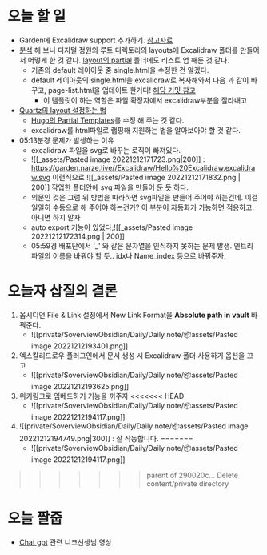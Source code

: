 # 오늘 할 일
- Garden에 Excalidraw support 추가하기. [참고자료](https://garden.narze.live/Excalidraw/Hello-Excalidraw.excalidraw/)
- [분석](https://github.com/narze/garden/blob/hugo/layouts/Excalidraw/single.html) 해 보니 디지털 정원의 루트 디렉토리의 layouts에 Excalidraw 폴더를 만들어서 어떻게 한 것 같다. [layout의 partial](https://github.com/narze/garden/blob/hugo/layouts/partials/page-list.html#L9) 폴더에도 리스트 업 해둔 것 같다.
	- 기존의 default 레이아웃 중 single.html을 수정한 건 알겠다.
	- default 레이아웃의 single.html을 excalidraw로 복사해와서 다음 과 같이 바꾸고, page-list.html을 업데이트 한거다! [해당 커밋 참고](https://github.com/narze/garden/commit/7408a410649ca741b9cc8a9ce6064fea90d78442#diff-87ce83e80574d70e2acd284e174af9d8f3a4a7f9fe3151a9822a6648c7a78313)
		- 이 템플릿이 하는 역할은 파일 확장자에서 excalidraw부분을 잘라내고 
- [Quartz의 layout 설정하는 법](https://quartz.jzhao.xyz/notes/config#partials)
	- [Hugo의 Partial Templates](https://gohugo.io/templates/partials/)를 수정 해 주는 것 같다.
	- excalidraw를 html파일로 랩핑해 지원하는 법을 알아보아야 할 것 같다.
- 05:13분경 문제가 발생하는 이유
	- excalidraw 파일을 svg로 바꾸는 로직이 빠져있다.
	- ![[_assets/Pasted image 20221212171723.png|200]] : https://garden.narze.live//Excalidraw/Hello%20Excalidraw.excalidraw.svg 이런식으로 ![[_assets/Pasted image 20221212171832.png | 200]] 작업한 폴더안에  svg 파일을 만들어 둔 듯 하다.
	- 의문인 것은 그럼 위 방법을 따라하면 svg파일을 만들어 주어야 하는건데. 이걸 일일히 수동으로 해 주어야 하는건가? 이 부분이 자동화가 가능하면 적용하고. 아니면 하지 말자
	- auto export 기능이 있었다;![[_assets/Pasted image 20221212172314.png | 200]]
	- 05:59경 배포단에서 '\_' 와 같은 문자열을 인식하지 못하는 문제 발생. 엔트리 파일의 이름을 바꿔야 할 듯.. idx나 Name_index 등으로 바꿔주자.


# 오늘자 삽질의 결론
1. 옵시디언 File & Link 설정에서 New Link Format을 __Absolute path in vault__ 바꿔준다.
	- ![[private/$overviewObsidian/Daily/Daily note/📦assets/Pasted image 20221212193401.png]]
2. 엑스칼리드로우 플러그인에서 문서 생성 시 Excalidraw 폴더 사용하기 옵션을 끄고
	-  ![[private/$overviewObsidian/Daily/Daily note/📦assets/Pasted image 20221212193625.png]]
3. 위키링크로 임베드하기 기능을 꺼주자
<<<<<<< HEAD
	- ![[private/$overviewObsidian/Daily/Daily note/📦assets/Pasted image 20221212194117.png]]
4. ![[private/$overviewObsidian/Daily/Daily note/📦assets/Pasted image 20221212194749.png|300]]  : 잘 작동합니다.
=======
	- ![[private/$overviewObsidian/Daily/Daily note/📦assets/Pasted image 20221212194117.png]] 
>>>>>>> parent of 290020c... Delete content/private directory

# 오늘 짤줍
- [Chat gpt](https://www.youtube.com/watch?v=CIrR0-nkPfI&ab_channel=%EB%85%B8%EB%A7%88%EB%93%9C%EC%BD%94%EB%8D%94NomadCoders) 관련 니코선생님 영상